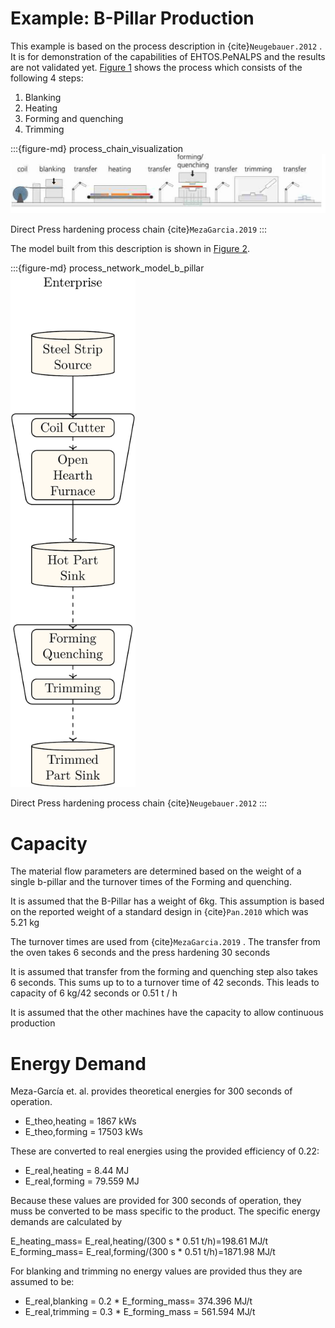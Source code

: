 # Example: B-Pillar Production 
This example is based on the process description in {cite}`Neugebauer.2012` . It is for demonstration of the capabilities of EHTOS.PeNALPS and the results are not validated yet. [Figure 1](process_chain_visualization)
shows the process which consists of the following 4 steps:
1. Blanking
2. Heating
3. Forming and quenching
4. Trimming


:::{figure-md} process_chain_visualization
<img src="../visualizations/examples/b-pillar/direct_hardening_process_chain.jpg" >

Direct Press hardening process chain {cite}`MezaGarcia.2019`
:::

The model built from this description is shown in [Figure 2](process_network_model_b_pillar).

:::{figure-md} process_network_model_b_pillar
<img src="../visualizations/examples/b-pillar/enterprise_text_file.png" width="200"/>

Direct Press hardening process chain {cite}`Neugebauer.2012`
:::

# Capacity
The material flow parameters are determined based on the weight of a single b-pillar and the turnover times of the Forming and quenching.

It is assumed that the B-Pillar has a weight of 6kg. This assumption is based on the reported weight of a standard design in {cite}`Pan.2010` which was 5.21 kg

The turnover times are used from {cite}`MezaGarcia.2019` . The transfer from the oven takes 6 seconds and the press hardening 30 seconds

It is assumed that transfer from the forming and quenching step also takes 6 seconds. This sums up to to a turnover time of 42 seconds. This leads to capacity of 6 kg/42 seconds or 0.51 t / h


It is assumed that the other machines have the capacity to allow continuous production

# Energy Demand

Meza-García et. al. provides theoretical energies for 300 seconds of operation. 

- E_theo,heating = 1867 kWs
- E_theo,forming = 17503 kWs

These are converted to real energies using the provided efficiency of 0.22:

- E_real,heating = 8.44 MJ
- E_real,forming = 79.559 MJ

Because these values are provided for 300 seconds of operation, they muss be converted to be mass specific to the product.
The specific energy demands are calculated by 

E_heating_mass= E_real,heating/(300 s * 0.51 t/h)=198.61 MJ/t
E_forming_mass= E_real,forming/(300 s * 0.51 t/h)=1871.98 MJ/t


For blanking and trimming no energy values are provided thus they are assumed to be:

- E_real,blanking = 0.2 * E_forming_mass= 374.396 MJ/t
- E_real,trimming = 0.3 * E_forming_mass = 561.594 MJ/t



```{bibliography}
```